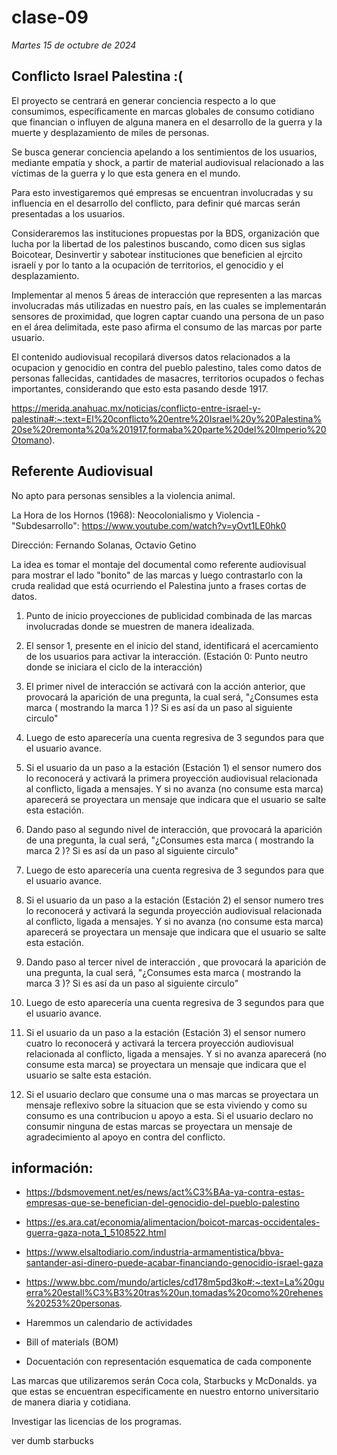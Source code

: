 # clase-09
*Martes 15 de octubre de 2024*

## Conflicto Israel Palestina :(

El proyecto se centrará en generar conciencia respecto a lo que consumimos, específicamente en marcas globales de consumo cotidiano que financian o influyen de alguna manera en el desarrollo de la guerra y la muerte y desplazamiento de miles de personas.

Se busca generar conciencia apelando a los sentimientos de los usuarios, mediante empatía y shock, a partir de material audiovisual relacionado a las víctimas de la guerra y lo que esta genera en el mundo.

Para esto investigaremos qué empresas se encuentran involucradas y su influencia en el desarrollo del conflicto, para definir qué marcas serán presentadas a los usuarios. 

Consideraremos las instituciones propuestas por la BDS, organización que lucha por la libertad de los palestinos buscando, como dicen sus siglas Boicotear, Desinvertir y sabotear instituciones que beneficien al ejrcito israelí y por lo tanto a la ocupación de territorios, el genocidio y el desplazamiento.

Implementar al menos 5 áreas de interacción que representen a las marcas involucradas más utilizadas en nuestro país, en las cuales se implementarán sensores de proximidad, que logren captar cuando una persona de un paso en el área delimitada, este paso afirma el consumo de las marcas por parte usuario.

El contenido audiovisual recopilará diversos datos relacionados a la ocupacion y genocidio en contra del pueblo palestino, tales como datos de personas fallecidas, cantidades de masacres, territorios ocupados o fechas importantes, considerando que esto esta pasando desde 1917.

https://merida.anahuac.mx/noticias/conflicto-entre-israel-y-palestina#:~:text=El%20conflicto%20entre%20Israel%20y%20Palestina%20se%20remonta%20a%201917,formaba%20parte%20del%20Imperio%20Otomano). 

## Referente Audiovisual
No apto para personas sensibles a la violencia animal.

La Hora de los Hornos (1968): Neocolonialismo y Violencia - "Subdesarrollo":
https://www.youtube.com/watch?v=yOvt1LE0hk0
  
Dirección: Fernando Solanas, Octavio Getino

La idea es tomar el montaje del documental como referente audiovisual para mostrar el lado "bonito" de las marcas y luego contrastarlo con la cruda realidad que está ocurriendo el Palestina junto a frases cortas de datos.


1. Punto de inicio proyecciones de publicidad combinada de las marcas involucradas donde se muestren de manera idealizada.

2. El sensor 1, presente en el inicio del stand, identificará el acercamiento de los usuarios para activar la interacción. (Estación 0: Punto neutro donde se iniciara el ciclo de la interacción)

3. El primer nivel de interacción se activará con la acción anterior, que provocará la aparición de una pregunta, la cual será, "¿Consumes esta marca ( mostrando la marca 1 )? Si es así da un paso al siguiente circulo"

4. Luego de esto aparecería una cuenta regresiva de 3 segundos para que el usuario avance.

5. Si el usuario da un paso  a la estación (Estación 1) el sensor numero dos lo reconocerá y activará la primera proyección audiovisual relacionada al conflicto, ligada a mensajes. Y si no avanza (no consume esta marca) aparecerá  se proyectara un mensaje que indicara que el usuario se salte esta estación.

6. Dando paso al segundo  nivel de interacción, que provocará la aparición de una pregunta, la cual será, "¿Consumes esta marca ( mostrando la marca 2 )? Si es así da un paso al siguiente circulo"

7. Luego de esto aparecería una cuenta regresiva de 3 segundos para que el usuario avance.

8. Si el usuario da un paso  a la estación (Estación 2) el sensor numero tres lo reconocerá y activará la segunda proyección audiovisual relacionada al conflicto, ligada a mensajes. Y si no avanza (no consume esta marca) aparecerá se proyectara un mensaje que indicara que el usuario se salte esta estación.

9. Dando paso al tercer  nivel de interacción , que provocará la aparición de una pregunta, la cual será, "¿Consumes esta marca ( mostrando la marca 3 )? Si es así da un paso al siguiente circulo"

10. Luego de esto aparecería una cuenta regresiva de 3 segundos para que el usuario avance.

11. Si el usuario da un paso  a la estación (Estación 3) el sensor numero cuatro lo reconocerá y activará la tercera proyección audiovisual relacionada al conflicto, ligada a mensajes. Y si no avanza aparecerá (no consume esta marca) se proyectara un mensaje que indicara que el usuario se salte esta estación.

12. Si el usuario declaro que consume una o mas marcas se proyectara un mensaje reflexivo sobre la situacion que se esta viviendo y como su consumo es una contribucion u apoyo a esta. Si el usuario declaro no consumir ninguna de estas marcas se proyectara un mensaje de agradecimiento al apoyo en contra del conflicto.

## información: 

- https://bdsmovement.net/es/news/act%C3%BAa-ya-contra-estas-empresas-que-se-benefician-del-genocidio-del-pueblo-palestino  
- https://es.ara.cat/economia/alimentacion/boicot-marcas-occidentales-guerra-gaza-nota_1_5108522.html 
- https://www.elsaltodiario.com/industria-armamentistica/bbva-santander-asi-dinero-puede-acabar-financiando-genocidio-israel-gaza 
- https://www.bbc.com/mundo/articles/cd178m5pd3ko#:~:text=La%20guerra%20estall%C3%B3%20tras%20un,tomadas%20como%20rehenes%20253%20personas.

- Haremmos un calendario de actividades
- Bill of materials (BOM)
- Docuentación con representación esquematica de cada componente
 
Las marcas que utilizaremos serán Coca cola, Starbucks y McDonalds.  ya que estas se encuentran especificamente en nuestro entorno universitario de manera diaria y cotidiana.

Investigar las licencias de los programas.

ver dumb starbucks
